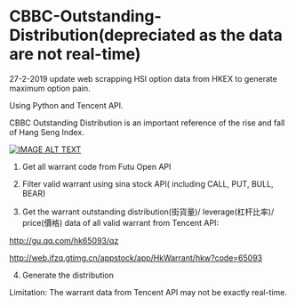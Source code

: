 # CBBC-Outstanding-Distribution(depreciated as the data are not real-time)

27-2-2019 update web scrapping HSI option data from HKEX to generate maximum option pain.

Using Python and Tencent API.

CBBC Outstanding Distribution is an important reference of the rise and fall of Hang Seng Index.

[![IMAGE ALT TEXT](http://img.youtube.com/vi/PoRSGyHuXJE/0.jpg)](https://www.youtube.com/watch?v=PoRSGyHuXJE "CBBC Distribution")

1. Get all warrant code from Futu Open API

2. Filter valid warrant using sina stock API( including CALL, PUT, BULL, BEAR)

3. Get the warrant outstanding distribution(街貨量)/ leverage(杠杆比率)/ price(價格) data of all valid warrant from Tencent API:

http://gu.qq.com/hk65093/qz

http://web.ifzq.gtimg.cn/appstock/app/HkWarrant/hkw?code=65093

4. Generate the distribution

Limitation: The warrant data from Tencent API may not be exactly real-time.
